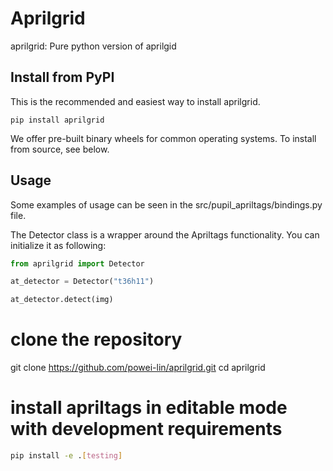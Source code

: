 # Aprilgrid

aprilgrid: Pure python version of aprilgid

## Install from PyPI
This is the recommended and easiest way to install aprilgrid.
```
pip install aprilgrid
```
We offer pre-built binary wheels for common operating systems. To install from source, see below.

## Usage
Some examples of usage can be seen in the src/pupil_apriltags/bindings.py file.

The Detector class is a wrapper around the Apriltags functionality. You can initialize it as following:
```py
from aprilgrid import Detector

at_detector = Detector("t36h11")

at_detector.detect(img)
```
# clone the repository
git clone https://github.com/powei-lin/aprilgrid.git
cd aprilgrid

# install apriltags in editable mode with development requirements
```sh
pip install -e .[testing]
```